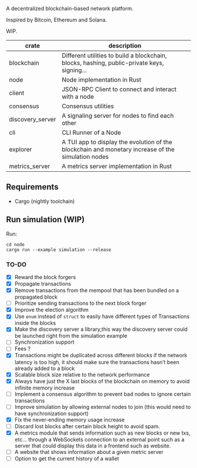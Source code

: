 A decentralized blockchain-based network platform.

Inspired by Bitcoin, Ethereum and Solana.

WIP.

| crate            | description                                                                                          |
|------------------|------------------------------------------------------------------------------------------------------|
| blockchain       | Different utilities to build a blockchain, blocks, hashing, public-private keys, signing...          |
| node             | Node implementation in Rust                                                                          |
| client           | JSON-RPC Client to connect and interact with a node                                                  |
| consensus        | Consensus utilities                                                                                  |
| discovery_server | A signaling server for nodes to find each other                                                      |
| cli              | CLI Runner of a Node                                                                                 |
| explorer         | A TUI app to display the evolution of the blockchain and monetary increase of the simulation nodes   |
| metrics_server   | A metrics server implementation in Rust                                                              |

## Requirements
- Cargo (nightly toolchain)

## Run simulation (WIP)
Run:
```shell
cd node
cargo run --example simulation --release
```

### TO-DO
- [x] Reward the block forgers
- [x] Propagate transactions
- [x] Remove transactions from the mempool that has been bundled on a propagated block
- [ ] Prioritize sending transactions to the next block forger
- [x] Improve the election algorithm
- [x] Use `enum` instead of `struct` to easily have different types of Transactions inside the blocks 
- [x] Make the discovery server a library,this way the discovery server could be launched right from the simulation example
- [ ] Synchronization support
- [ ] Fees ?
- [x] Transactions might be duplicated across different blocks if the network latency is too high, it should make sure the transactions  hasn't been already added to a block
- [x] Scalable block size relative to the network performance
- [x] Always have just the X last blocks of the blockchain on memory to avoid infinite memory increase
- [ ] Implement a consensus algorithm to prevent bad nodes to ignore certain transactions
- [ ] Improve simulation by allowing external nodes to join (this would need to have synchronization support)
- [x] Fix the never-ending memory usage increase
- [ ] Discard lost blocks after certain block height to avoid spam.
- [x] A metrics module that sends information such as new blocks or new txs, etc... through a WebSockets connection to an external point such as a server that could display this data in a frontend such as website.
- [ ] A website that shows information about a given metric server
- [ ] Option to get the current history of a wallet